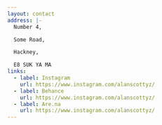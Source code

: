 ```yaml
---
layout: contact
address: |-
  Number 4,

  Some Road,

  Hackney,

  E8 SUK YA MA
links:
  - label: Instagram
    url: https://www.instagram.com/alanscottyz/
  - label: Behance
    url: https://www.instagram.com/alanscottyz/
  - label: Are.na
    url: https://www.instagram.com/alanscottyz/
---
```

